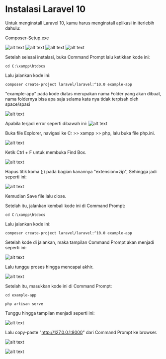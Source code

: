 # Instalasi Laravel 10

Untuk menginstall Laravel 10, kamu harus menginstall aplikasi in iterlebih dahulu:

Composer-Setup.exe

![alt text](<WhatsApp Image 2024-04-04 at 23.33.05_34312928.jpg>)
![alt text](<WhatsApp Image 2024-04-04 at 23.33.21_98587363.jpg>)
![alt text](<WhatsApp Image 2024-04-04 at 23.33.35_a8ada862.jpg>)
![alt text](<WhatsApp Image 2024-04-04 at 23.33.45_aab02019.jpg>)

Setelah selesai instalasi, buka Command Prompt lalu ketikkan kode ini:

```
cd C:\xampp\htdocs
```
Lalu jalankan kode ini:
```
composer create-project laravel/laravel:^10.0 example-app
```
"example-app" pada kode diatas merupakan nama Folder yang akan dibuat, nama foldernya bisa apa saja selama kata nya tidak terpisah oleh space/spasi

![alt text](<WhatsApp Image 2024-04-04 at 23.35.47_5b455dee.jpg>)

Apabila terjadi error seperti dibawah ini:
![alt text](image.png)

Buka file Explorer, navigasi ke C: >> xampp >> php, lalu buka file php.ini.

![alt text](image-3.png)

Ketik Ctrl + F untuk membuka Find Box.

![alt text](image-1.png)

Hapus titik koma (;) pada bagian kanannya "extension=zip", Sehingga jadi seperti ini:

![alt text](image-2.png)

Kemudian Save file lalu close.

Setelah itu, jalankan kembali kode ini di Command Prompt:

```
cd C:\xampp\htdocs
```
Lalu jalankan kode ini:
```
composer create-project laravel/laravel:^10.0 example-app
```

Setelah kode di jalankan, maka tampilan Command Prompt akan menjadi seperti ini:

![alt text](image-4.png)

Lalu tunggu proses hingga mencapai akhir.

![alt text](image-5.png)

Setelah itu, masukkan kode ini di Command Prompt:

```
cd example-app
```
```
php artisan serve
```

Tunggu hingga tampilan menjadi seperti ini:

![alt text](image-6.png)

Lalu copy-paste "http://127.0.0.1:8000" dari Command Prompt ke browser.

![alt text](image-7.png)

![alt text](image-10.png)